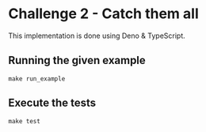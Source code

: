 # Challenge 2 - Catch them all

This implementation is done using Deno & TypeScript.

## Running the given example

```
make run_example
```

## Execute the tests

```
make test
```
